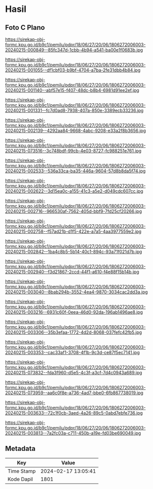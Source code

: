# Hasil

## Foto C Plano

https://sirekap-obj-formc.kpu.go.id/b9c1/pemilu/pdpr/18/06/27/20/06/1806272006003-20240215-000849--85fc347d-1cbb-4b94-a541-ba00e1f0683b.jpg

https://sirekap-obj-formc.kpu.go.id/b9c1/pemilu/pdpr/18/06/27/20/06/1806272006003-20240215-001055--df1cbf03-b9bf-4704-a7ba-2fe31dbb4b84.jpg

https://sirekap-obj-formc.kpu.go.id/b9c1/pemilu/pdpr/18/06/27/20/06/1806272006003-20240215-001140--abf57e15-f407-48dc-b8b4-6981d91ee2ef.jpg

https://sirekap-obj-formc.kpu.go.id/b9c1/pemilu/pdpr/18/06/27/20/06/1806272006003-20240215-001331--fc7d0ad8-7938-407a-850e-3389ecb33236.jpg

https://sirekap-obj-formc.kpu.go.id/b9c1/pemilu/pdpr/18/06/27/20/06/1806272006003-20240215-002139--4292aa84-9668-4abc-9208-e33a2f8b3656.jpg

https://sirekap-obj-formc.kpu.go.id/b9c1/pemilu/pdpr/18/06/27/20/06/1806272006003-20240215-073516--3c748bdf-99cb-4e03-8727-fc988251e761.jpg

https://sirekap-obj-formc.kpu.go.id/b9c1/pemilu/pdpr/18/06/27/20/06/1806272006003-20240215-002533--536a33ca-ba35-446a-9604-57d8b8da5f74.jpg

https://sirekap-obj-formc.kpu.go.id/b9c1/pemilu/pdpr/18/06/27/20/06/1806272006003-20240215-002622--3d15ea0c-a155-41c3-a5e2-d049cdc607cc.jpg

https://sirekap-obj-formc.kpu.go.id/b9c1/pemilu/pdpr/18/06/27/20/06/1806272006003-20240215-002716--966530af-7562-405d-bbf9-7fd25cf20266.jpg

https://sirekap-obj-formc.kpu.go.id/b9c1/pemilu/pdpr/18/06/27/20/06/1806272006003-20240215-002758--f57ad21b-d1f5-422e-a7a5-4aa3977559e2.jpg

https://sirekap-obj-formc.kpu.go.id/b9c1/pemilu/pdpr/18/06/27/20/06/1806272006003-20240215-002842--1ba4c8b5-5b14-40c1-894c-93a71f021d7b.jpg

https://sirekap-obj-formc.kpu.go.id/b9c1/pemilu/pdpr/18/06/27/20/06/1806272006003-20240215-002940--f3d21867-2ccd-44f1-a610-f4e88f15b14b.jpg

https://sirekap-obj-formc.kpu.go.id/b9c1/pemilu/pdpr/18/06/27/20/06/1806272006003-20240215-003040--8bab294b-3552-4ea4-9870-3034cac2dd3a.jpg

https://sirekap-obj-formc.kpu.go.id/b9c1/pemilu/pdpr/18/06/27/20/06/1806272006003-20240215-003216--6931c60f-0eea-46d0-92da-196ab1496ae8.jpg

https://sirekap-obj-formc.kpu.go.id/b9c1/pemilu/pdpr/18/06/27/20/06/1806272006003-20240215-003306--35b3efaa-1772-4d2d-8068-037fefc42fb5.jpg

https://sirekap-obj-formc.kpu.go.id/b9c1/pemilu/pdpr/18/06/27/20/06/1806272006003-20240215-003353--cac33af1-3708-4f1b-9c3d-ce87f5ec7141.jpg

https://sirekap-obj-formc.kpu.go.id/b9c1/pemilu/pdpr/18/06/27/20/06/1806272006003-20240215-073832--fda3f960-d5e5-4c3f-a3cf-7d4c0943a689.jpg

https://sirekap-obj-formc.kpu.go.id/b9c1/pemilu/pdpr/18/06/27/20/06/1806272006003-20240215-073959--aa6c0f8e-a736-4ad7-bbe0-6fb867738019.jpg

https://sirekap-obj-formc.kpu.go.id/b9c1/pemilu/pdpr/18/06/27/20/06/1806272006003-20240215-003633--72c1f0cb-3aed-4a26-89c5-0abd7ebfe736.jpg

https://sirekap-obj-formc.kpu.go.id/b9c1/pemilu/pdpr/18/06/27/20/06/1806272006003-20240215-003813--7a2fc03a-c711-450b-a19e-fd03be690049.jpg


## Metadata

| Key        | Value               |
| ---------- | ------------------- |
| Time Stamp | 2024-02-17 13:05:41 |
| Kode Dapil | 1801                |



